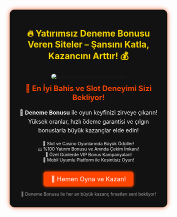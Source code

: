 <div style="text-align: center; background: #121212; padding: 20px; border-radius: 15px; box-shadow: 0px 0px 15px rgba(255, 69, 0, 0.8); max-width: 600px; margin: auto; color: white;">
  
  <h1 style="color: #FFD700; font-size: 28px;">🔥 Yatırımsız Deneme Bonusu Veren Siteler – Şansını Katla, Kazancını Arttır! 💰</h1>

  <a href="https://shortir.online/forksly" title="Deneme Bonusu Slot Oyunları">
    <img src="https://i.ibb.co/fzkDrjqJ/d9e38c74-57d5-4a4d-b8a4-5a04810d5094.jpg" alt="Deneme Bonusu Kazanç Fırsatları" style="max-width: 100%; border-radius: 10px; margin-top: 10px;">
  </a>

  <h2 style="color: #FF4500; font-size: 24px; margin-top: 15px;">🚀 En İyi Bahis ve Slot Deneyimi Sizi Bekliyor!</h2>
  
  <p style="font-size: 18px; line-height: 1.6;">💎 <strong>Deneme Bonusu</strong> ile oyun keyfinizi zirveye çıkarın! Yüksek oranlar, hızlı ödeme garantisi ve çılgın bonuslarla büyük kazançlar elde edin!</p>
  
  <ul style="list-style-type: none; padding: 0;">
    <li>🎰 Slot ve Casino Oyunlarında Büyük Ödüller!</li>
    <li>💵 %100 Yatırım Bonusu ve Anında Çekim İmkanı!</li>
    <li>🎁 Özel Günlerde VIP Bonus Kampanyaları!</li>
    <li>📲 Mobil Uyumlu Platform ile Kesintisiz Oyun!</li>
  </ul>
  
  <a href="https://shortir.online/forksly" style="display: inline-block; padding: 12px 24px; background: #FF4500; color: white; font-size: 20px; text-decoration: none; border-radius: 8px; margin-top: 15px; box-shadow: 0px 0px 10px rgba(255, 69, 0, 0.8);">🎯 Hemen Oyna ve Kazan!</a>

  <p style="font-size: 14px; margin-top: 15px; color: #aaa;">📌 Deneme Bonusu ile her an büyük kazanç fırsatları seni bekliyor!</p>

</div>

<meta name="description" content="Deneme Bonusu ile kazancını katla! Yüksek oranlar, çılgın bonuslar ve hızlı ödemelerle hemen kazanmaya başla!">
